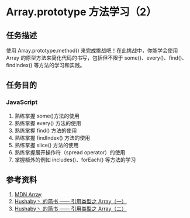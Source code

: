 # Array.prototype 方法学习（2）

## 任务描述

使用 Array.prototype.method() 来完成挑战吧！在此挑战中，你能学会使用 Array 的原型方法来简化代码的书写，包括但不限于 some()、every()、find()、findIndex() 等方法的学习和实践。

## 任务目的

### JavaScript

1. 熟练掌握 some()方法的使用
2. 熟练掌握 every() 方法的使用
3. 熟练掌握 find() 方法的使用
4. 熟练掌握 findIndex() 方法的使用
5. 熟练掌握 slice()  方法的使用
6. 熟练掌握展开操作符（spread operator）的使用
7. 掌握额外的例如 includes()、forEach() 等方法的学习

## 参考资料

1. [MDN Array](https://developer.mozilla.org/zh-CN/docs/Web/JavaScript/Reference/Global_Objects/Array)
2. [Hushaby丶 的简书 —— 引用类型之 Array（一）](http://www.jianshu.com/p/9546aa0d1c33)
3. [Hushaby丶 的简书 —— 引用类型之 Array（二）](http://www.jianshu.com/p/8dd1af6d868e)
